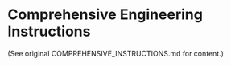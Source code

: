 # Comprehensive Engineering Instructions

(See original COMPREHENSIVE_INSTRUCTIONS.md for content.)

